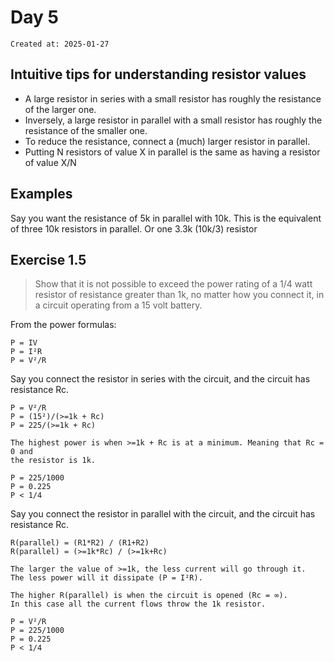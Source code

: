 # Day 5

```
Created at: 2025-01-27
```

## Intuitive tips for understanding resistor values

- A large resistor in series with a small resistor has roughly the resistance
  of the larger one.
- Inversely, a large resistor in parallel with a small resistor has roughly the
  resistance of the smaller one.
- To reduce the resistance, connect a (much) larger resistor in parallel.
- Putting N resistors of value X in parallel is the same as having a resistor
  of value X/N

## Examples

Say you want the resistance of 5k in parallel with 10k.
This is the equivalent of three 10k resistors in parallel.
Or one 3.3k (10k/3) resistor

## Exercise 1.5

> Show that it is not possible to exceed the power rating of a 1/4 watt
> resistor of resistance greater than 1k, no matter how you connect it, in a
> circuit operating from a 15 volt battery.

From the power formulas:

```
P = IV
P = I²R
P = V²/R
```

Say you connect the resistor in series with the circuit, and the circuit has
resistance Rc.

```
P = V²/R
P = (15²)/(>=1k + Rc)
P = 225/(>=1k + Rc)

The highest power is when >=1k + Rc is at a minimum. Meaning that Rc = 0 and
the resistor is 1k.

P = 225/1000
P = 0.225
P < 1/4
```

Say you connect the resistor in parallel with the circuit, and the circuit has
resistance Rc.

```
R(parallel) = (R1*R2) / (R1+R2)
R(parallel) = (>=1k*Rc) / (>=1k+Rc)

The larger the value of >=1k, the less current will go through it.
The less power will it dissipate (P = I²R).

The higher R(parallel) is when the circuit is opened (Rc = ∞).
In this case all the current flows throw the 1k resistor.

P = V²/R
P = 225/1000
P = 0.225
P < 1/4
```
